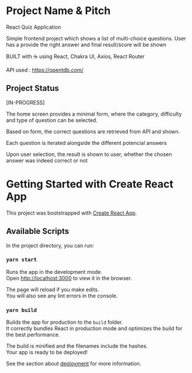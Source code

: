 # Project Name & Pitch

React Quiz Application

Simple frontend project which shows a list of multi-choice questions. User has a provide the right answer and final result/score will be shown

BUILT with ☕ using React, Chakra UI, Axios, React Router 

API used : https://opentdb.com/

## Project Status
[IN-PROGRESS]

The home screen provides a minimal form, where the category, difficulty and type of question can be selected.

Based on form, the correct questions are retrieved from API and shown.

Each question is iterated alongside the different potencial answers

Upon user selection, the result is shown to user, whether the chosen answer was indeed correct or not


# Getting Started with Create React App

This project was bootstrapped with [Create React App](https://github.com/facebook/create-react-app).

## Available Scripts

In the project directory, you can run:

### `yarn start`

Runs the app in the development mode.\
Open [http://localhost:3000](http://localhost:3000) to view it in the browser.

The page will reload if you make edits.\
You will also see any lint errors in the console.

### `yarn build`

Builds the app for production to the `build` folder.\
It correctly bundles React in production mode and optimizes the build for the best performance.

The build is minified and the filenames include the hashes.\
Your app is ready to be deployed!

See the section about [deployment](https://facebook.github.io/create-react-app/docs/deployment) for more information.

